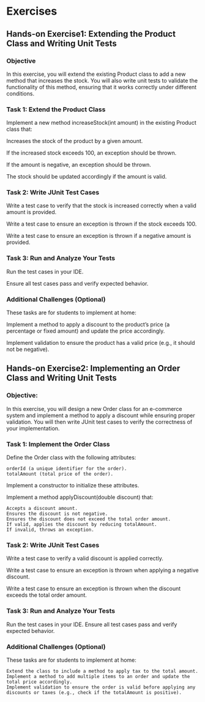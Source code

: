 # Exercises
## Hands-on Exercise1: Extending the Product Class and Writing Unit Tests
### Objective
In this exercise, you will extend the existing Product class to add a new method that increases the stock. 
You will also write unit tests to validate the functionality of this method, ensuring that it works correctly under different conditions.

### Task 1: Extend the Product Class

Implement a new method  increaseStock(int amount) in the existing Product class that:

Increases the stock of the product by a given amount.

If the increased stock exceeds 100, an exception should be thrown.

If the amount is negative, an exception should be thrown.

The stock should be updated accordingly if the amount is valid.

### Task 2: Write JUnit Test Cases
Write a test case to verify that the stock is increased correctly when a valid amount is provided.

Write a test case to ensure an exception is thrown if the stock exceeds 100.

Write a test case to ensure an exception is thrown if a negative amount is provided.
### Task 3: Run and Analyze Your Tests
Run the test cases in your IDE. 

Ensure all test cases pass and verify expected behavior.

### Additional Challenges (Optional)
These tasks are for students to implement at home:

Implement a method to apply a discount to the product’s price (a percentage or fixed amount) and update the price accordingly.

Implement validation to ensure the product has a valid price (e.g., it should not be negative).






## Hands-on Exercise2: Implementing an Order Class and Writing Unit Tests
### Objective:
In this exercise, you will design a new Order class for an e-commerce system and implement a method to apply a discount while ensuring proper validation. You will then write JUnit test cases to verify the correctness of your implementation.


### Task 1: Implement the Order Class
Define the Order class with the following attributes:

    orderId (a unique identifier for the order).
    totalAmount (total price of the order).
Implement a constructor to initialize these attributes.

Implement a method applyDiscount(double discount) that:

    Accepts a discount amount.
    Ensures the discount is not negative.
    Ensures the discount does not exceed the total order amount.
    If valid, applies the discount by reducing totalAmount.
    If invalid, throws an exception.
### Task 2: Write JUnit Test Cases
Write a test case to verify a valid discount is applied correctly.

Write a test case to ensure an exception is thrown when applying a negative discount.

Write a test case to ensure an exception is thrown when the discount exceeds the total order amount.
### Task 3: Run and Analyze Your Tests
Run the test cases in your IDE.
Ensure all test cases pass and verify expected behavior.
### Additional Challenges (Optional)

These tasks are for students to implement at home:

    Extend the class to include a method to apply tax to the total amount.
    Implement a method to add multiple items to an order and update the total price accordingly.
    Implement validation to ensure the order is valid before applying any discounts or taxes (e.g., check if the totalAmount is positive).

